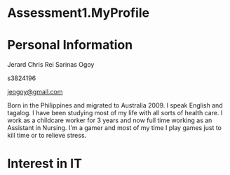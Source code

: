 # Assessment1.MyProfile

# Personal Information

Jerard Chris Rei Sarinas Ogoy

s3824196

jeogoy@gmail.com

Born in the Philippines and migrated to Australia 2009. I speak English and tagalog. I have been studying most of my life with all sorts of health care. I work as a childcare worker for 3 years and now full time working as an Assistant in Nursing. I'm a gamer and most of my time I play games just to kill time or to relieve stress. 

# Interest in IT

